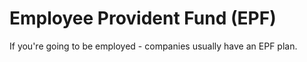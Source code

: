# Employee Provident Fund (EPF)

If you're going to be employed - companies usually have an EPF plan.
